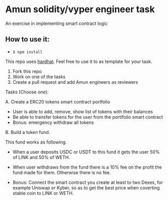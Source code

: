 # Amun solidity/vyper engineer task

An exercise in implementing smart contract logic

## How to use it:

- `$ npm install`

This repo uses [hardhat](https://hardhat.org/). Feel free to use it to as template for your task.

1. Fork this repo
2. Work on one of the tasks
3. Create a pull request and add Amun engineers as reviewers

Tasks (Choose one):

A. Create a ERC20 tokens smart contract portfolio

- User is able to add, remove, show list of tokens with their balances
- Be able to transfer tokens for the user from the portifolio smart contract
- Bonus: emergency withdraw all tokens

B. Build a token fund.

This fund works as following.

- When a user deposits USDC or USDT to this fund it gets the user 50% of LINK and 50% of WETH.

- When user withdraws from the fund there is a 10% fee on the profit the fund made for them. Otherwise there is no fee.

- Bonus: Connect the smart contract you create at least to two Dexes, for example Uniswap or Kyber, so as to get the best price when coverting stable coin to LINK or WETH.
